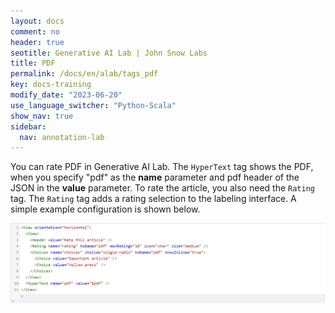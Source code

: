 ```yaml
---
layout: docs
comment: no
header: true
seotitle: Generative AI Lab | John Snow Labs
title: PDF
permalink: /docs/en/alab/tags_pdf
key: docs-training
modify_date: "2023-06-20"
use_language_switcher: "Python-Scala"
show_nav: true
sidebar:
  nav: annotation-lab
---
```


You can rate PDF in Generative AI Lab. The `HyperText` tag shows the PDF, when you specify "pdf" as the **name** parameter and pdf header of the JSON in the **value** parameter. To rate the article, you also need the `Rating` tag. The `Rating` tag adds a rating selection to the labeling interface. A simple example configuration is shown below.

![rate-pdf](/assets/images/annotation_lab/xml-tags/rate_pdf.png)

